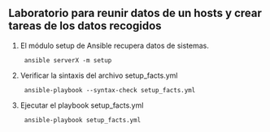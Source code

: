## Laboratorio para reunir datos de un hosts y crear tareas de los datos recogidos
1. El módulo setup de Ansible recupera datos de sistemas.

        ansible serverX -m setup
2. Verificar la sintaxis del archivo setup_facts.yml
        
        ansible-playbook --syntax-check setup_facts.yml

3. Ejecutar el playbook setup_facts.yml

        ansible-playbook setup_facts.yml

